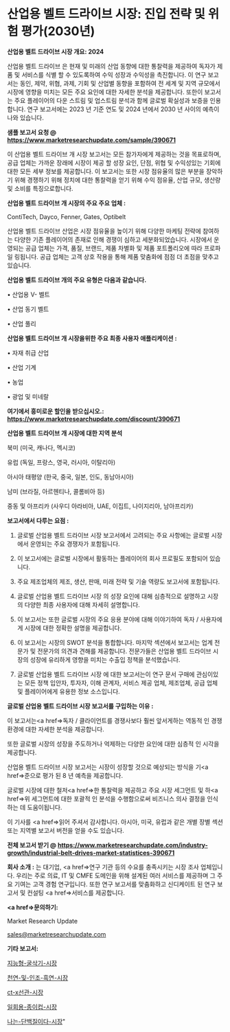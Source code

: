 # 산업용 벨트 드라이브 시장: 진입 전략 및 위험 평가(2030년)

<strong>산업용 벨트 드라이브 시장 개요: 2024</strong>

산업용 벨트 드라이브 은 현재 및 미래의 산업 동향에 대한 통찰력을 제공하여 독자가 제품 및 서비스를 식별 할 수 있도록하여 수익 성장과 수익성을 촉진합니다. 이 연구 보고서는 동인, 제약, 위협, 과제, 기회 및 산업별 동향을 포함하여 전 세계 및 지역 규모에서 시장에 영향을 미치는 모든 주요 요인에 대한 자세한 분석을 제공합니다. 또한이 보고서는 주요 플레이어의 다운 스트림 및 업스트림 분석과 함께 글로벌 확실성과 보증을 인용합니다. 연구 보고서에는 2023 년 기준 연도 및 2024 년에서 2030 년 사이의 예측이 나와 있습니다.



<strong>샘플 보고서 요청 @ <a href=https://www.marketresearchupdate.com/sample/390671>https://www.marketresearchupdate.com/sample/390671</a></strong>

이 산업용 벨트 드라이브 개 시장 보고서는 모든 참가자에게 제공하는 것을 목표로하며, 공급 업체는 가까운 장래에 시장이 제공 할 성장 요인, 단점, 위협 및 수익성있는 기회에 대한 모든 세부 정보를 제공합니다. 이 보고서는 또한 시장 점유율의 많은 부분을 장악하기 위해 경쟁하기 위해 정치에 대한 통찰력을 얻기 위해 수익 점유율, 산업 규모, 생산량 및 소비를 특징으로합니다.



<strong>산업용 벨트 드라이브 개 시장의 주요 주요 업체 :</strong>

ContiTech, Dayco, Fenner, Gates, Optibelt

산업용 벨트 드라이브 산업은 시장 점유율을 높이기 위해 다양한 마케팅 전략에 참여하는 다양한 기존 플레이어의 존재로 인해 경쟁이 심하고 세분화되었습니다. 시장에서 운영되는 공급 업체는 가격, 품질, 브랜드, 제품 차별화 및 제품 포트폴리오에 따라 프로파일 링됩니다. 공급 업체는 고객 상호 작용을 통해 제품 맞춤화에 점점 더 초점을 맞추고 있습니다.



<strong>산업용 벨트 드라이브 개의 주요 유형은 다음과 같습니다.</strong>

• 산업용 V- 벨트

• 산업 동기 벨트

• 산업 풀리



<strong>산업용 벨트 드라이브 개 시장을위한 주요 최종 사용자 애플리케이션 :</strong>

• 자재 취급 산업

• 산업 기계

• 농업

• 광업 및 미네랄



<strong>여기에서 흥미로운 할인을 받으십시오.: <a href=https://www.marketresearchupdate.com/discount/390671>https://www.marketresearchupdate.com/discount/390671</a></strong>



<strong>산업용 벨트 드라이브 개 시장에 대한 지역 분석</strong>

북미 (미국, 캐나다, 멕시코)

유럽 (독일, 프랑스, 영국, 러시아, 이탈리아)

아시아 태평양 (한국, 중국, 일본, 인도, 동남아시아)

남미 (브라질, 아르헨티나, 콜롬비아 등)

중동 및 아프리카 (사우디 아라비아, UAE, 이집트, 나이지리아, 남아프리카)



<strong>보고서에서 다루는 요점 :</strong>

1. 글로벌 산업용 벨트 드라이브 시장 보고서에서 고려되는 주요 사항에는 글로벌 시장에서 운영되는 주요 경쟁자가 포함됩니다.

2. 이 보고서에는 글로벌 시장에서 활동하는 플레이어의 회사 프로필도 포함되어 있습니다.

3. 주요 제조업체의 제조, 생산, 판매, 미래 전략 및 기술 역량도 보고서에 포함됩니다.

4. 글로벌 산업용 벨트 드라이브 시장 의 성장 요인에 대해 심층적으로 설명하고 시장의 다양한 최종 사용자에 대해 자세히 설명합니다.

5. 이 보고서는 또한 글로벌 시장의 주요 응용 분야에 대해 이야기하여 독자 / 사용자에게 시장에 대한 정확한 설명을 제공합니다.

6. 이 보고서는 시장의 SWOT 분석을 통합합니다. 마지막 섹션에서 보고서는 업계 전문가 및 전문가의 의견과 견해를 제공합니다. 전문가들은 산업용 벨트 드라이브 시장의 성장에 유리하게 영향을 미치는 수출입 정책을 분석했습니다.

7. 글로벌 산업용 벨트 드라이브 시장 에 대한 보고서는이 연구 문서 구매에 관심이있는 모든 정책 입안자, 투자자, 이해 관계자, 서비스 제공 업체, 제조업체, 공급 업체 및 플레이어에게 유용한 정보 소스입니다.



<strong>글로벌 산업용 벨트 드라이브 시장 보고서를 구입하는 이유 :</strong>

이 보고서는<a href=>독자 / 클</a>라이언트를 경쟁사보다 훨씬 앞서게하는 역동적 인 경쟁 환경에 대한 자세한 분석을 제공합니다.

또한 글로벌 시장의 성장을 주도하거나 억제하는 다양한 요인에 대한 심층적 인 시각을 제공합니다.

산업용 벨트 드라이브 시장 보고서는 시장이 성장할 것으로 예상되는 방식을 기<a href=>준으로</a> 평가 된 8 년 예측을 제공합니다.

글로벌 시장에 대한 철저<a href=>한 통찰력</a>을 제공하고 주요 시장 세그먼트 및 하<a href=>위 세그</a>먼트에 대한 포괄적 인 분석을 수행함으로써 비즈니스 의사 결정을 인식하는 데 도움이됩니다.

이 기사를 <a href=>읽어 주</a>셔서 감사합니다. 아시아, 미국, 유럽과 같은 개별 장별 섹션 또는 지역별 보고서 버전을 얻을 수도 있습니다.



<strong>전체 보고서 받기 @ <a href=https://www.marketresearchupdate.com/industry-growth/industrial-belt-drives-market-statistices-390671>https://www.marketresearchupdate.com/industry-growth/industrial-belt-drives-market-statistices-390671</a></strong>



<strong>회사 소개 :</strong>
는 대기업, <a href=>연구 기</a>관 등의 수요를 충족시키는 시장 조사 업체입니다. 우리는 주로 의료, IT 및 CMFE 도메인을 위해 설계된 여러 서비스를 제공하며 그 주요 기여는 고객 경험 연구입니다. 또한 연구 보고서를 맞춤화하고 신디케이트 된 연구 보고서 및 컨설팅 <a href=>서비</a>스를 제공합니다.



<strong><a href=>문의하기:</a></strong>

Market Research Update

sales@marketresearchupdate.com



<strong>기타 보고서:</strong>

<a href=https://www.linkedin.com/pulse/지능형-굴삭기-시장-세분화-연구-및-목표-고객2029년-survey-spotlight-pro-24-analysis/>지능형-굴삭기-시장</a>

<a href=https://www.linkedin.com/pulse/천연-및-인조-흑연-시장-규모-성장-2023-market-matrix-musings-analysis-a4h9f/>천연-및-인조-흑연-시장</a>

<a href=https://www.linkedin.com/pulse/ct-x선관-시장-규모-및-성장-2023-consumer-connection-compendium-ana-3qptf/>ct-x선관-시장</a>

<a href=https://www.linkedin.com/pulse/일회용-종이컵-시장-진입-전략-및-위험-평가2030년-trendsetters-talk-360-analysis-wt1pf/>일회용-종이컵-시장</a>

<a href=https://www.linkedin.com/pulse/나는-단백질이다-시장-규모-및-성장-2023-analytics-avenue-adventures-24-ana-oauwf/>나는-단백질이다-시장</a>"
